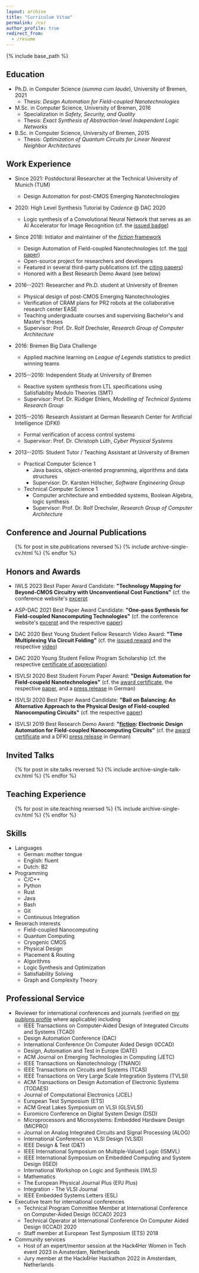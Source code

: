 ```yaml
---
layout: archive
title: "Curriculum Vitae"
permalink: /cv/
author_profile: true
redirect_from:
  - /resume
---
```


{% include base_path %}

## Education

* Ph.D. in Computer Science (_summa cum laude_), University of Bremen, 2021
  * Thesis: _Design Automation for Field-coupled Nanotechnologies_
* M.Sc. in Computer Science, University of Bremen, 2016
  * Specialization in _Safety, Security, and Quality_
  * Thesis: _Exact Synthesis of Abstraction-level Independent Logic Networks_
* B.Sc. in Computer Science, University of Bremen, 2015
  * Thesis: _Optimization of Quantum Circuits for Linear Nearest Neighbor Architectures_

## Work Experience

* Since 2021: Postdoctoral Researcher at the Technical University of Munich (TUM)
  * Design Automation for post-CMOS Emerging Nanotechnologies

* 2020: High Level Synthesis Tutorial by _Cadence_ @ DAC 2020
  * Logic synthesis of a Convolutional Neural Network that serves as an AI Accelerator for Image Recognition (cf. the [issued badge](https://www.credly.com/badges/2533bfee-654b-4a28-9ef9-d44b68903ea5))
  
* Since 2018: Initiator and maintainer of the [_fiction_ framework](https://github.com/marcelwa/fiction)
  * Design Automation of Field-coupled Nanotechnologies (cf. the [tool paper](https://arxiv.org/pdf/1905.02477.pdf))
  * Open-source project for researchers and developers
  * Featured in several third-party publications (cf. the [citing papers](https://scholar.google.de/scholar?oi=bibs&hl=de&authuser=1&cites=6148414860275726732&as_sdt=5))
  * Honored with a Best Research Demo Award (see below)
  
* 2016--2021: Researcher and Ph.D. student at University of Bremen
  * Physical design of post-CMOS Emerging Nanotechnologies
  * Verification of CRAM plans for PR2 robots at the collaborative research center EASE
  * Teaching undergraduate courses and supervising Bachelor's and Master's theses
  * Supervisor: Prof. Dr. Rolf Drechsler, _Research Group of Computer Architecture_

* 2016: Bremen Big Data Challenge
  * Applied machine learning on _League of Legends_ statistics to predict winning teams

* 2015--2016: Independent Study at University of Bremen
  * Reactive system synthesis from LTL specifications using Satisfiability Modulo Theories (SMT)
  * Supervisor: Prof. Dr. Rüdiger Ehlers, _Modelling of Technical Systems Research Group_

* 2015--2016: Research Assistant at German Research Center for Artificial Intelligence (DFKI)
  * Formal verification of access control systems
  * Supervisor: Prof. Dr. Christoph Lüth, _Cyber Physical Systems_

* 2013--2015: Student Tutor / Teaching Assistant at University of Bremen
  * Practical Computer Science 1
    * Java basics, object-oriented programming, algorithms and data structures
    * Supervisor: Dr. Karsten Hölscher, _Software Engineering Group_
  * Technical Computer Science 1
    * Computer architecture and embedded systems, Boolean Algebra, logic synthesis
    * Supervisor: Prof. Dr. Rolf Drechsler, _Research Group of Computer Architecture_

## Conference and Journal Publications

  <ul>{% for post in site.publications reversed %}
    {% include archive-single-cv.html %}
  {% endfor %}</ul>

## Honors and Awards

* IWLS 2023 Best Paper Award Candidate: **"Technology Mapping for Beyond-CMOS Circuitry with Unconventional Cost Functions"** (cf. the conference website's [excerpt](https://marcelwa.github.io/files/2023_IWLS_Best_Paper_Candidate.png)

* ASP-DAC 2021 Best Paper Award Candidate: **"One-pass Synthesis for Field-coupled Nanocomputing Technologies"** (cf. the conference website's [excerpt](https://marcelwa.github.io/files/2021_ASP-DAC_Best_Paper_Candidate.png) and the respective [paper](https://marcelwa.github.io/files/2021_001.pdf))

* DAC 2020 Best Young Student Fellow Research Video Award: **"Time Multiplexing Via Circuit Folding"** (cf. the [issued reward](https://marcelwa.github.io/files/2020_DAC_YFP_Research_Video_Award.jpg) and the respective [video](https://drive.google.com/file/d/1W9rxeAM0fTMGeCDA4AEnpbKBZnImbbyI/view?usp=sharing))

* DAC 2020 Young Student Fellow Program Scholarship (cf. the respective [certificate of appreciation](https://marcelwa.github.io/files/2020_DAC_YFP_CoA.pdf))

* ISVLSI 2020 Best Student Forum Paper Award: **"Design Automation for Field-coupeld Nanotechnologies"** (cf. the [award certificate](https://marcelwa.github.io/files/2020_ISVLSI_SRF_Award.pdf), the respective [paper](https://marcelwa.github.io/files/2020_004.pdf), and a [press release](https://www.uni-bremen.de/fb3/der-fachbereich/news-detailansicht/auszeichnung-fuer-dissertation-ueber-nanotechnologie) in German)

* ISVLSI 2020 Best Paper Award Candidate: **"Bail on Balancing: An Alternative Approach to the Physical Design of Field-coupled Nanocomputing Circuits"** (cf. the respective [paper](https://marcelwa.github.io/files/2020_003.pdf))

* ISVLSI 2019 Best Research Demo Award: **"[fiction](https://github.com/marcelwa/fiction): Electronic Design Automation for Field-coupled Nanocomputing Circuits"** (cf. the [award certificate](https://marcelwa.github.io/files/2019_ISVLSI_Best_Research_Demo_Award.jpg) and a DFKI [press release](https://www.dfki.de/web/news/detail/News/mehr-als-nur-fiktion-entwurfswerkzeug-fuer-nanotechnologie-fiction-mit-best-research-demo-award-ausg/) in German)

## Invited Talks

  <ul>{% for post in site.talks reversed %}
    {% include archive-single-talk-cv.html %}
  {% endfor %}</ul>

## Teaching Experience

  <ul>{% for post in site.teaching reversed %}
    {% include archive-single-cv.html %}
  {% endfor %}</ul> 

## Skills

* Languages
  * German: mother tongue
  * English: fluent
  * Dutch: B2
* Programming
  * C/C++
  * Python
  * Rust
  * Java
  * Bash
  * Git
  * Continuous Integration
* Reserach interests
  * Field-coupled Nanocomputing
  * Quantum Computing
  * Cryogenic CMOS
  * Physical Design
  * Placement & Routing
  * Algorithms
  * Logic Synthesis and Optimization
  * Satisfiability Solving
  * Graph and Complexity Theory

## Professional Service

* Reviewer for international conferences and journals (verified on [my publons profile](https://publons.com/researcher/4379393/marcel-walter/peer-review/) where applicable) including
  * IEEE Transactions on Computer-Aided Design of Integrated Circuits and Systems (TCAD)
  * Design Automation Conference (DAC)
  * International Conference On Computer Aided Design (ICCAD)
  * Design, Automation and Test in Europe (DATE)
  * ACM Journal on Emerging Technologies in Computing (JETC)
  * IEEE Transactions on Nanotechnology (TNANO)
  * IEEE Transactions on Circuits and Systems (TCAS)
  * IEEE Transactions on Very Large Scale Integration Systems (TVLSI)
  * ACM Transactions on Design Automation of Electronic Systems (TODAES)
  * Journal of Computational Electronics (JCEL)
  * European Test Symposium (ETS)
  * ACM Great Lakes Symposium on VLSI (GLSVLSI)
  * Euromicro Conference on Digital System Design (DSD)
  * Microprocessors and Microsystems: Embedded Hardware Design (MICPRO)
  * Journal on Analog Integrated Circuits and Signal Processing (ALOG)
  * International Conference on VLSI Design (VLSID)
  * IEEE Design & Test (D&T)
  * IEEE International Symposium on Multiple-Valued Logic (ISMVL)
  * IEEE International Symposium on Embedded Computing and System Design (ISED)
  * International Workshop on Logic and Synthesis (IWLS)
  * Mathematics
  * The European Physical Journal Plus (EPJ Plus)
  * Integration - The VLSI Journal
  * IEEE Embedded Systems Letters (ESL)
* Executive team for international conferences
  * Technical Program Committee Member at International Conference on Computer-Aided Design (ICCAD) 2023
  * Technical Operator at International Conference On Computer Aided Design (ICCAD) 2020
  * Staff member at European Test Symposium (ETS) 2018
* Community services
  * Host of an expert/mentor session at the Hack4Her Women in Tech event 2023 in Amsterdam, Netherlands
  * Jury member at the Hack4Her Hackathon 2022 in Amsterdam, Netherlands
